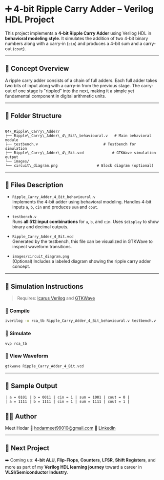 
# ➕ 4-bit Ripple Carry Adder – Verilog HDL Project

This project implements a **4-bit Ripple Carry Adder** using Verilog HDL in **behavioral modeling style**. It simulates the addition of two 4-bit binary numbers along with a carry-in (`cin`) and produces a 4-bit sum and a carry-out (`cout`).

---

## 🧠 Concept Overview

A ripple carry adder consists of a chain of full adders. Each full adder takes two bits of input along with a carry-in from the previous stage. The carry-out of one stage is "rippled" into the next, making it a simple yet fundamental component in digital arithmetic units.

---

## 📁 Folder Structure

```

04\_Ripple\_Carry\_Adder/
├── Ripple\_Carry\_Adder\_4\_Bit\_behavioural.v   # Main behavioral module
├── testbench.v                              # Testbench for simulation
├── Ripple\_Carry\_Adder\_4\_Bit.vcd             # GTKWave simulation output
└── images/
└── circuit\_diagram.png                  # Block diagram (optional)

````

---

## 🔧 Files Description

- `Ripple_Carry_Adder_4_Bit_behavioural.v`  
  Implements the 4-bit adder using behavioral modeling. Handles 4-bit inputs `a`, `b`, `cin` and produces `sum` and `cout`.

- `testbench.v`  
  Runs **all 512 input combinations** for `a`, `b`, and `cin`. Uses `$display` to show binary and decimal outputs.

- `Ripple_Carry_Adder_4_Bit.vcd`  
  Generated by the testbench, this file can be visualized in GTKWave to inspect waveform transitions.

- `images/circuit_diagram.png`  
  (Optional) Includes a labeled diagram showing the ripple carry adder concept.

---

## 🔄 Simulation Instructions

> Requires: [Icarus Verilog](http://iverilog.icarus.com/) and [GTKWave](http://gtkwave.sourceforge.net/)

### 🔹 Compile

```bash
iverilog -o rca_tb Ripple_Carry_Adder_4_Bit_behavioural.v testbench.v
````

### 🔹 Simulate

```bash
vvp rca_tb
```

### 🔹 View Waveform

```bash
gtkwave Ripple_Carry_Adder_4_Bit.vcd
```

---

## 🧪 Sample Output

```text
| a = 0101 | b = 0011 | cin = 1 | sum = 1001 | cout = 0 |
| a = 1111 | b = 1111 | cin = 1 | sum = 1111 | cout = 1 |
```



## 👨‍💻 Author

Meet Hodar
📧 [hodarmeet99010@gmail.com](mailto:hodarmeet99010@gmail.com)
🔗 [LinkedIn](https://www.linkedin.com/in/hodar-meet-2200b1284)

---

## 🚀 Next Project

➡️ Coming up: **4-bit ALU**, **Flip-Flops**, **Counters**, **LFSR**, **Shift Registers**, and more as part of my **Verilog HDL learning journey** toward a career in **VLSI/Semiconductor Industry**.

```

